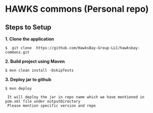 # HAWKS commons (Personal repo)

## Steps to Setup

**1. Clone the application**

```
$  git clone  https://github.com/HawksBay-Group-LLC/hawksbay-commons.git
```

**2. Build project using Maven**

```
$ mvn clean install -DskipTests
```

**3. Deploy jar to github**

```
$ mvn deploy 
```

```
 It will deploy the jar in repo name which we have mentioned in pom.xml file under outputDirectory
 Please mention specific version and repo
```